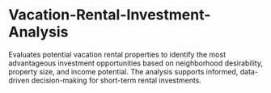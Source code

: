 # Vacation-Rental-Investment-Analysis
Evaluates potential vacation rental properties to identify the most advantageous investment opportunities based on neighborhood desirability, property size, and income potential. The analysis supports informed, data-driven decision-making for short-term rental investments.
